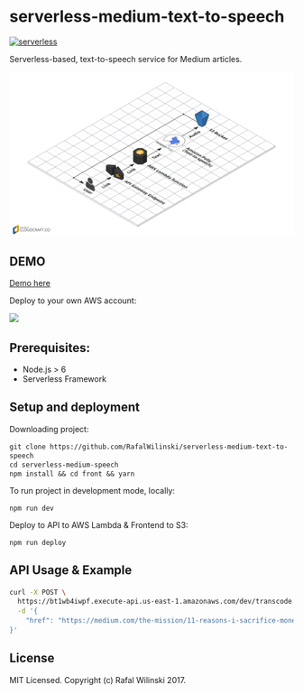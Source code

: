 # serverless-medium-text-to-speech

[![serverless](http://public.serverless.com/badges/v3.svg)](http://www.serverless.com)

Serverless-based, text-to-speech service for Medium articles.

![Infrastructure Diagram](/assets/infra.png?raw=true "Infrastructure Diagram")

## DEMO
[Demo here](http://medium-speech.s3.amazonaws.com/index.html)

Deploy to your own AWS account:

[![](https://v26mdkczs6.execute-api.us-east-1.amazonaws.com/dev/image?url=https://github.com/RafalWilinski/serverless-medium-text-to-speech)](https://v26mdkczs6.execute-api.us-east-1.amazonaws.com/dev/template?url=http://github.com/RafalWilinski/serverless-medium-text-to-speech)

## Prerequisites:
- Node.js > 6
- Serverless Framework

## Setup and deployment

Downloading project:

```
git clone https://github.com/RafalWilinski/serverless-medium-text-to-speech
cd serverless-medium-speech
npm install && cd front && yarn
```

To run project in development mode, locally:

```
npm run dev
```

Deploy to API to AWS Lambda & Frontend to S3:
```
npm run deploy
```

## API Usage & Example
```bash
curl -X POST \
  https://bt1wb4iwpf.execute-api.us-east-1.amazonaws.com/dev/transcode \
  -d '{
	"href": "https://medium.com/the-mission/11-reasons-i-sacrifice-money-to-work-wherever-i-want-21e9ce36f2b"
}'
```

## License
MIT Licensed. Copyright (c) Rafal Wilinski 2017.
